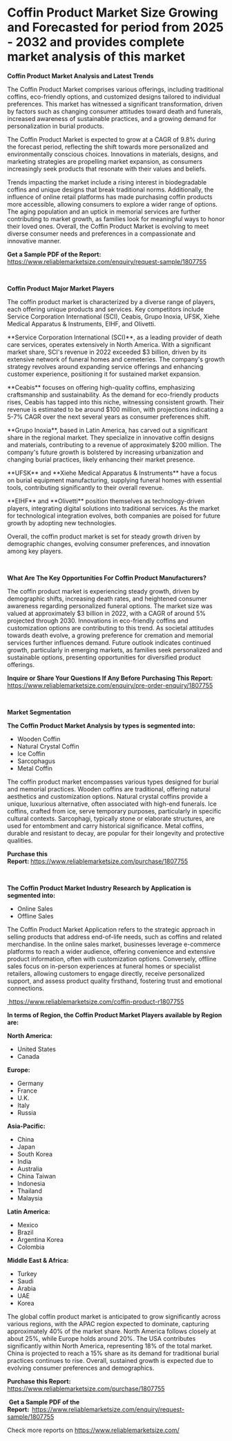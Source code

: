 <p><h1>Coffin Product Market Size Growing and Forecasted for period from 2025 - 2032 and provides complete market analysis of this market</h1></p><p><strong>Coffin Product Market Analysis and Latest Trends</strong></p>
<p><p>The Coffin Product Market comprises various offerings, including traditional coffins, eco-friendly options, and customized designs tailored to individual preferences. This market has witnessed a significant transformation, driven by factors such as changing consumer attitudes toward death and funerals, increased awareness of sustainable practices, and a growing demand for personalization in burial products. </p><p>The Coffin Product Market is expected to grow at a CAGR of 9.8% during the forecast period, reflecting the shift towards more personalized and environmentally conscious choices. Innovations in materials, designs, and marketing strategies are propelling market expansion, as consumers increasingly seek products that resonate with their values and beliefs.</p><p>Trends impacting the market include a rising interest in biodegradable coffins and unique designs that break traditional norms. Additionally, the influence of online retail platforms has made purchasing coffin products more accessible, allowing consumers to explore a wider range of options. The aging population and an uptick in memorial services are further contributing to market growth, as families look for meaningful ways to honor their loved ones. Overall, the Coffin Product Market is evolving to meet diverse consumer needs and preferences in a compassionate and innovative manner.</p></p>
<p><strong>Get a Sample PDF of the Report:&nbsp;</strong> <a href="https://www.reliablemarketsize.com/enquiry/request-sample/1807755?utm_campaign=2180&utm_medium=2&utm_source=Github&utm_content=ia&utm_term=07022025&utm_id=coffin-product">https://www.reliablemarketsize.com/enquiry/request-sample/1807755</a></p>
<p>&nbsp;</p>
<p><strong>Coffin Product Major Market Players</strong></p>
<p><p>The coffin product market is characterized by a diverse range of players, each offering unique products and services. Key competitors include Service Corporation International (SCI), Ceabis, Grupo Inoxia, UFSK, Xiehe Medical Apparatus & Instruments, EIHF, and Olivetti.</p><p>**Service Corporation International (SCI)**, as a leading provider of death care services, operates extensively in North America. With a significant market share, SCI's revenue in 2022 exceeded $3 billion, driven by its extensive network of funeral homes and cemeteries. The company's growth strategy revolves around expanding service offerings and enhancing customer experience, positioning it for sustained market expansion.</p><p>**Ceabis** focuses on offering high-quality coffins, emphasizing craftsmanship and sustainability. As the demand for eco-friendly products rises, Ceabis has tapped into this niche, witnessing consistent growth. Their revenue is estimated to be around $100 million, with projections indicating a 5-7% CAGR over the next several years as consumer preferences shift. </p><p>**Grupo Inoxia**, based in Latin America, has carved out a significant share in the regional market. They specialize in innovative coffin designs and materials, contributing to a revenue of approximately $200 million. The company's future growth is bolstered by increasing urbanization and changing burial practices, likely enhancing their market presence.</p><p>**UFSK** and **Xiehe Medical Apparatus & Instruments** have a focus on burial equipment manufacturing, supplying funeral homes with essential tools, contributing significantly to their overall revenue.</p><p>**EIHF** and **Olivetti** position themselves as technology-driven players, integrating digital solutions into traditional services. As the market for technological integration evolves, both companies are poised for future growth by adopting new technologies.</p><p>Overall, the coffin product market is set for steady growth driven by demographic changes, evolving consumer preferences, and innovation among key players.</p></p>
<p>&nbsp;</p>
<p><strong>What Are The Key Opportunities For Coffin Product Manufacturers?</strong></p>
<p><p>The coffin product market is experiencing steady growth, driven by demographic shifts, increasing death rates, and heightened consumer awareness regarding personalized funeral options. The market size was valued at approximately $3 billion in 2022, with a CAGR of around 5% projected through 2030. Innovations in eco-friendly coffins and customization options are contributing to this trend. As societal attitudes towards death evolve, a growing preference for cremation and memorial services further influences demand. Future outlook indicates continued growth, particularly in emerging markets, as families seek personalized and sustainable options, presenting opportunities for diversified product offerings.</p></p>
<p><strong>Inquire or Share Your Questions If Any Before Purchasing This Report:</strong> <a href="https://www.reliablemarketsize.com/enquiry/pre-order-enquiry/1807755?utm_campaign=2180&utm_medium=2&utm_source=Github&utm_content=ia&utm_term=07022025&utm_id=coffin-product">https://www.reliablemarketsize.com/enquiry/pre-order-enquiry/1807755</a></p>
<p>&nbsp;</p>
<p><strong>Market Segmentation</strong></p>
<p><strong>The Coffin Product Market Analysis by types is segmented into:</strong></p>
<p><ul><li>Wooden Coffin</li><li>Natural Crystal Coffin</li><li>Ice Coffin</li><li>Sarcophagus</li><li>Metal Coffin</li></ul></p>
<p><p>The coffin product market encompasses various types designed for burial and memorial practices. Wooden coffins are traditional, offering natural aesthetics and customization options. Natural crystal coffins provide a unique, luxurious alternative, often associated with high-end funerals. Ice coffins, crafted from ice, serve temporary purposes, particularly in specific cultural contexts. Sarcophagi, typically stone or elaborate structures, are used for entombment and carry historical significance. Metal coffins, durable and resistant to decay, are popular for their longevity and protective qualities.</p></p>
<p><strong>Purchase this Report:&nbsp;</strong><a href="https://www.reliablemarketsize.com/purchase/1807755?utm_campaign=2180&utm_medium=2&utm_source=Github&utm_content=ia&utm_term=07022025&utm_id=coffin-product">https://www.reliablemarketsize.com/purchase/1807755</a></p>
<p>&nbsp;</p>
<p><strong>The Coffin Product Market Industry Research by Application is segmented into:</strong></p>
<p><ul><li>Online Sales</li><li>Offline Sales</li></ul></p>
<p><p>The Coffin Product Market Application refers to the strategic approach in selling products that address end-of-life needs, such as coffins and related merchandise. In the online sales market, businesses leverage e-commerce platforms to reach a wider audience, offering convenience and extensive product information, often with customization options. Conversely, offline sales focus on in-person experiences at funeral homes or specialist retailers, allowing customers to engage directly, receive personalized support, and assess product quality firsthand, fostering trust and emotional connections.</p></p>
<p><a href="https://www.reliablemarketsize.com/coffin-product-r1807755?utm_campaign=2180&utm_medium=2&utm_source=Github&utm_content=ia&utm_term=07022025&utm_id=coffin-product">&nbsp;https://www.reliablemarketsize.com/coffin-product-r1807755</a></p>
<p><strong>In terms of Region, the Coffin Product Market Players available by Region are:</strong></p>
<p>
    <p> <strong> North America: </strong>
        <ul>
            <li>United States</li>
            <li>Canada</li>
        </ul>
        </p> 
    <p> <strong> Europe: </strong>
        <ul>
            <li>Germany</li>
            <li>France</li>
            <li>U.K.</li>
            <li>Italy</li>
            <li>Russia</li>
        </ul>
        </p> 
    <p> <strong> Asia-Pacific: </strong>
        <ul>
            <li>China</li>
            <li>Japan</li>
            <li>South Korea</li>
            <li>India</li>
            <li>Australia</li>
            <li>China Taiwan</li>
            <li>Indonesia</li>
            <li>Thailand</li>
            <li>Malaysia</li>
        </ul>
        </p> 
    <p> <strong> Latin America: </strong>
        <ul>
            <li>Mexico</li>
            <li>Brazil</li>
            <li>Argentina Korea</li>
            <li>Colombia</li>
        </ul>
        </p> 
    <p> <strong> Middle East & Africa: </strong>
        <ul>
            <li>Turkey</li>
            <li>Saudi</li>
            <li>Arabia</li>
            <li>UAE</li>
            <li>Korea</li>
        </ul>
    </p>
    </p>
<p><p>The global coffin product market is anticipated to grow significantly across various regions, with the APAC region expected to dominate, capturing approximately 40% of the market share. North America follows closely at about 25%, while Europe holds around 20%. The USA contributes significantly within North America, representing 18% of the total market. China is projected to reach a 15% share as its demand for traditional burial practices continues to rise. Overall, sustained growth is expected due to evolving consumer preferences and demographics.</p></p>
<p><strong>Purchase this Report: </strong><a href="https://www.reliablemarketsize.com/purchase/1807755?utm_campaign=2180&utm_medium=2&utm_source=Github&utm_content=ia&utm_term=07022025&utm_id=coffin-product">https://www.reliablemarketsize.com/purchase/1807755</a></p>
<p>&nbsp;<strong>Get a Sample PDF of the Report:&nbsp;&nbsp;</strong><a href="https://www.reliablemarketsize.com/enquiry/request-sample/1807755?utm_campaign=2180&utm_medium=2&utm_source=Github&utm_content=ia&utm_term=07022025&utm_id=coffin-product">https://www.reliablemarketsize.com/enquiry/request-sample/1807755</a></p>
<p><strong></strong></p>
<p>Check more reports on <a href="https://www.reliablemarketsize.com/?utm_campaign=2180&utm_medium=2&utm_source=Github&utm_content=ia&utm_term=07022025&utm_id=coffin-product">https://www.reliablemarketsize.com/</a></p>